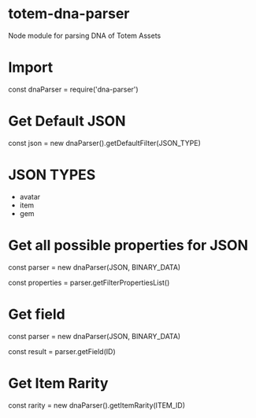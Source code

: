 # totem-dna-parser

Node module for parsing DNA of Totem Assets

# Import

const dnaParser = require('dna-parser')

# Get Default JSON

const json = new dnaParser().getDefaultFilter(JSON_TYPE)

# JSON TYPES

- avatar
- item
- gem

# Get all possible properties for JSON

const parser = new dnaParser(JSON, BINARY_DATA)

const properties = parser.getFilterPropertiesList()

# Get field

const parser = new dnaParser(JSON, BINARY_DATA)

const result = parser.getField(ID)

# Get Item Rarity

const rarity = new dnaParser().getItemRarity(ITEM_ID)
